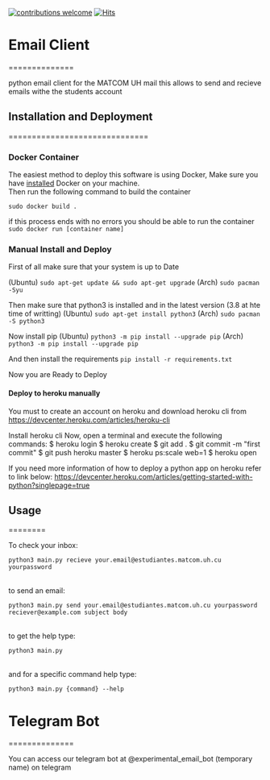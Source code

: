 [![contributions welcome](https://img.shields.io/badge/contributions-welcome-brightgreen.svg?style=flat)](https://github.com/dwyl/esta/issues)
[![Hits](https://hits.seeyoufarm.com/api/count/incr/badge.svg?url=https%3A%2F%2Fgithub.com%2FJavierOramas%2FTelegram-Mail&count_bg=%233D91C8&title_bg=%23555555&icon=&icon_color=%23E7E7E7&title=hits&edge_flat=false)](https://hits.seeyoufarm.com)

# Email Client 
==============

python email client for the MATCOM UH mail
this allows to send and recieve emails withe the students account

## Installation and Deployment
==============================


### Docker Container

The easiest method to deploy this software is using Docker,
Make sure you have <a href='https://docs.docker.com'>installed</a> Docker on your machine.</br>
Then run the following command to build the container

`sudo docker build .`

if this process ends with no errors you should be able to run the container
`sudo docker run [container name]`

### Manual Install and Deploy

First of all make sure that your system is up to Date

(Ubuntu) `sudo apt-get update && sudo apt-get upgrade`
(Arch) `sudo pacman -Syu`

Then make sure that python3 is installed and in the latest version (3.8 at hte time of writting)
(Ubuntu) `sudo apt-get install python3`
(Arch) `sudo pacman -S python3`

Now install pip
(Ubuntu) `python3 -m pip install --upgrade pip`
(Arch) `python3 -m pip install --upgrade pip`

And then install the requirements
`pip install -r requirements.txt`

Now you are Ready to Deploy

#### Deploy to heroku manually
You must to create an account on heroku and download heroku cli from 
https://devcenter.heroku.com/articles/heroku-cli

Install heroku cli
Now, open a terminal and execute the following commands:
$ heroku login
$ heroku create <name of your app>
$ git add .
$ git commit -m "first commit"
$ git push heroku master
$ heroku ps:scale web=1
$ heroku open

If you need more information of how to deploy a python app on heroku refer to link below: 
https://devcenter.heroku.com/articles/getting-started-with-python?singlepage=true

## Usage 
========

To check your inbox:</br>

`python3 main.py recieve your.email@estudiantes.matcom.uh.cu yourpassword`

</br>to send an email:</br>

`python3 main.py send your.email@estudiantes.matcom.uh.cu yourpassword reciever@example.com subject body`

</br>to get the help type:</br>

`python3 main.py`

</br>and for a specific command help type:</br>

`python3 main.py {command} --help`

# Telegram Bot
==============

You can access our telegram bot at @experimental_email_bot (temporary name) on telegram

